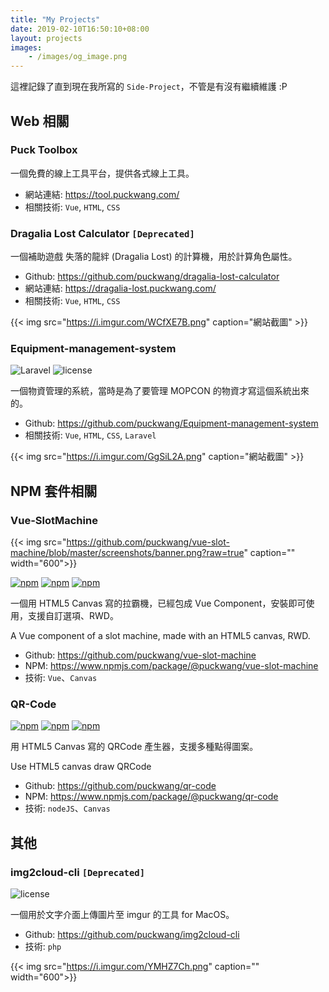 ```yaml
---
title: "My Projects"
date: 2019-02-10T16:50:10+08:00
layout: projects
images:
    - /images/og_image.png
---
```

這裡記錄了直到現在我所寫的 `Side-Project`，不管是有沒有繼續維護 :P

## Web 相關

### Puck Toolbox
一個免費的線上工具平台，提供各式線上工具。
 
 - 網站連結: https://tool.puckwang.com/
 - 相關技術: `Vue`, `HTML`, `CSS`
 
### Dragalia Lost Calculator `[Deprecated]`
一個補助遊戲 失落的龍絆 (Dragalia Lost) 的計算機，用於計算角色屬性。

 - Github: https://github.com/puckwang/dragalia-lost-calculator
 - 網站連結: https://dragalia-lost.puckwang.com/
 - 相關技術: `Vue`, `HTML`, `CSS`

{{< img src="https://i.imgur.com/WCfXE7B.png" caption="網站截圖" >}} 

### Equipment-management-system

![Laravel](https://img.shields.io/badge/Laravel-5.5-orange.svg)
![license](https://img.shields.io/badge/license-MIT-green.svg)

一個物資管理的系統，當時是為了要管理 MOPCON 的物資才寫這個系統出來的。
 
 - Github: https://github.com/puckwang/Equipment-management-system
 - 相關技術: `Vue`, `HTML`, `CSS`, `Laravel`
 
{{< img src="https://i.imgur.com/GgSiL2A.png" caption="網站截圖" >}} 

## NPM 套件相關

### Vue-SlotMachine

{{< img src="https://github.com/puckwang/vue-slot-machine/blob/master/screenshots/banner.png?raw=true" caption="" width="600">}}

[![npm](https://img.shields.io/npm/v/@puckwang/vue-slot-machine.svg?style=flat)](https://www.npmjs.com/package/@puckwang/vue-slot-machine)
[![npm](https://img.shields.io/npm/l/@puckwang/vue-slot-machine.svg?style=flat)](https://github.com/puckwang/vue-slot-machine/blob/master/LICENSE)
[![npm](https://img.shields.io/npm/dt/@puckwang/vue-slot-machine.svg?style=flat)](https://www.npmjs.com/package/@puckwang/vue-slot-machine)

一個用 HTML5 Canvas 寫的拉霸機，已經包成 Vue Component，安裝即可使用，支援自訂選項、RWD。

A Vue component of a slot machine, made with an HTML5 canvas, RWD.

- Github: https://github.com/puckwang/vue-slot-machine
- NPM: https://www.npmjs.com/package/@puckwang/vue-slot-machine
- 技術: `Vue`、`Canvas`

### QR-Code

[![npm](https://img.shields.io/npm/v/@puckwang/qr-code.svg?style=flat)](https://www.npmjs.com/package/@puckwang/qr-code)
[![npm](https://img.shields.io/npm/l/@puckwang/qr-code.svg?style=flat)](https://github.com/puckwang/qr-code/blob/master/LICENSE)
[![npm](https://img.shields.io/npm/dt/@puckwang/qr-code.svg?style=flat)](https://www.npmjs.com/package/@puckwang/qr-code)

用 HTML5 Canvas 寫的 QRCode 產生器，支援多種點得圖案。

Use HTML5 canvas draw QRCode

- Github: https://github.com/puckwang/qr-code
- NPM: https://www.npmjs.com/package/@puckwang/qr-code
- 技術: `nodeJS`、`Canvas`


## 其他

### img2cloud-cli `[Deprecated]`

![license](https://img.shields.io/badge/license-MIT-green.svg)

一個用於文字介面上傳圖片至 imgur 的工具 for MacOS。

 - Github: https://github.com/puckwang/img2cloud-cli
 - 技術: `php`
 
{{< img src="https://i.imgur.com/YMHZ7Ch.png" caption="" width="600">}}
